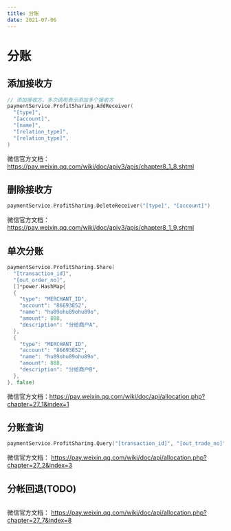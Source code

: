 ```yaml
---
title: 分账
date: 2021-07-06
---
```


# 分账

## 添加接收方

```go
// 添加接收方。多次调用表示添加多个接收方
paymentService.ProfitSharing.AddReceiver(
  "[type]",
  "[account]",
  "[name]",
  "[relation_type]",
  "[relation_type]",
)
```

微信官方文档： https://pay.weixin.qq.com/wiki/doc/apiv3/apis/chapter8_1_8.shtml

## 删除接收方

```go
paymentService.ProfitSharing.DeleteReceiver("[type]", "[account]")
```

微信官方文档：https://pay.weixin.qq.com/wiki/doc/apiv3/apis/chapter8_1_9.shtml

## 单次分账

```go
paymentService.ProfitSharing.Share(
  "[transaction_id]",
  "[out_order_no]",
  []*power.HashMap{
  {
    "type": "MERCHANT_ID",
    "account": "86693852",
    "name": "hu89ohu89ohu89o",
    "amount": 888,
    "description": "分给商户A",
  },
  {
    "type": "MERCHANT_ID",
    "account": "86693852",
    "name": "hu89ohu89ohu89o",
    "amount": 888,
    "description": "分给商户B",
  },
}, false)
```

微信官方文档：https://pay.weixin.qq.com/wiki/doc/api/allocation.php?chapter=27_1&index=1



## 分账查询

```go
paymentService.ProfitSharing.Query("[transaction_id]", "[out_trade_no]")
```

微信官方文档： https://pay.weixin.qq.com/wiki/doc/api/allocation.php?chapter=27_2&index=3



## 分帐回退(TODO)

```go
```

微信官方文档： https://pay.weixin.qq.com/wiki/doc/api/allocation.php?chapter=27_7&index=8
